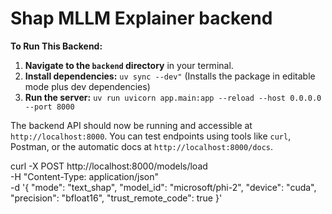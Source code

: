 # Shap MLLM Explainer backend

**To Run This Backend:**

1.  **Navigate to the `backend` directory** in your terminal.
2.  **Install dependencies:** `uv sync --dev"` (Installs the package in editable mode plus dev dependencies)
3.  **Run the server:** `uv run uvicorn app.main:app --reload --host 0.0.0.0 --port 8000`

The backend API should now be running and accessible at `http://localhost:8000`. You can test endpoints using tools like `curl`, Postman, or the automatic docs at `http://localhost:8000/docs`.

curl -X POST http://localhost:8000/models/load \
-H "Content-Type: application/json" \
-d '{
    "mode": "text_shap",
    "model_id": "microsoft/phi-2",
    "device": "cuda",
    "precision": "bfloat16",
    "trust_remote_code": true
   }'
